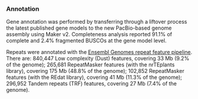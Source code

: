 ### Annotation

Gene annotation was performed by transferring through a liftover process the latest published gene models to the new PacBio-based genome assembly using Maker v2. Completeness analysis reported 91.1% of complete and 2.4% fragmented BUSCOs at the gene model level.

Repeats were annotated with the [Ensembl Genomes repeat feature pipeline](http://plants.ensembl.org/info/genome/annotation/repeat_features.html). There are: 840,447 Low complexity (Dust) features, covering 33 Mb (9.2% of the genome); 265,681 RepeatMasker features (with the nrTEplants library), covering 175 Mb (48.8% of the genome); 102,852 RepeatMasker features (with the REdat library), covering 41 Mb (11.3% of the genome); 296,952 Tandem repeats (TRF) features, covering 27 Mb (7.4% of the genome).